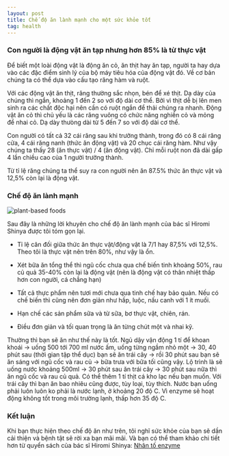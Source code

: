 ```yaml
---
layout: post
title: Chế độ ăn lành mạnh cho một sức khỏe tốt
tag: health
---
```


### Con người là động vật ăn tạp nhưng hơn 85% là từ thực vật



Để biết một loài động vật là động ăn cỏ, ăn thịt hay ăn tạp, người ta hay dựa vào các đặc điểm sinh lý của bộ máy tiêu hóa của động vật đó. Về cơ bản chúng ta có thể dựa vào cấu tạo răng hàm và ruột.

Với các động vật ăn thịt, răng thường sắc nhọn, bén để xé thịt. Dạ dày của chúng thì ngắn, khoảng 1 đến 2 so với độ dài cơ thể. Bởi vì thịt dễ bị lên men sinh ra các chất độc hại nên cần có ruột ngắn để thải chúng ra nhanh. Động vật ăn cỏ thì chủ yếu là các răng vuông có chức năng nghiền cỏ và mỏng để nhai cỏ. Dạ dày thưòng dài từ 5 đến 7 so với độ dài cơ thể.

Con người có tất cả 32 cái răng sau khi trưởng thành, trong đó có 8 cái răng cửa, 4 cái răng nanh (thức ăn động vật) và 20 chục cái răng hàm. Như vậy chúng ta thấy 28 (ăn thực vật) / 4 (ăn động vật). Chỉ mỗi ruột non đã dài gấp 4 lần chiều cao của 1 người trưởng thành.

Từ tỉ lệ răng chúng ta thể suy ra con người nên ăn 87.5% thức ăn thực vật và 12,5% còn lại là động vật.

### Chế độ ăn lành mạnh

![plant-based foods](https://c1.staticflickr.com/3/2571/33103817476_3b53ab2543_b.jpg "thức ăn thực vật")

Sau đây là những lời khuyên cho chế độ ăn lành mạnh của bác sĩ Hiromi Shinya được tôi tóm gọn lại.

* Tỉ lệ cân đối giữa thức ăn thực vật/động vật là 7/1 hay 87,5% với 12,5%. Theo tôi là thực vật nên trên 80%, như vậy là ổn.

* Xét bữa ăn tổng thể thì ngũ cốc chưa qua chế biến tinh khoảng 50%, rau củ quả 35-40% còn lại là động vật (nên là động vật có thân nhiệt thấp hơn con người, cá chẳng hạn)

* Tất cả thực phẩm nên tươi mới chưa qua tinh chế hay bảo quản. Nếu có chế biến thì cũng nên đơn giản như hấp, luộc, nấu canh với 1 ít muối.

* Hạn chế các sản phẩm sữa và từ sữa, bơ thực vật, chiên, rán.

* Điều đơn giản và tối quan trọng là ăn từng chút một và nhai kỹ.

Thường thì bạn sẽ ăn như thế này là tốt. Ngủ dậy vận động 1 tí để khoan khoái -> uống 500 tới 700 ml nước ấm, uống từng ngầm nhỏ một -> 30, 40 phút sau (thời gian tập thể dục) bạn sẽ ăn trái cây -> rồi 30 phút sau bạn sẽ ăn sáng với ngũ cốc và rau củ -> bữa trưa với bữa tối cũng vậy. Lộ trình là sẽ uống nước khoảng 500ml -> 30 phút sau ăn trái cây -> 30 phút sau nữa thì ăn ngũ cốc và rau củ quả. Có thể thêm 1 tí thịt cá kho lạc nếu bạn muốn. Với trái cây thì bạn ăn bao nhiêu cũng được, tùy loại, tùy thích.
Nước bạn uống phải luôn luôn ko phải là nước lạnh, ở khoảng 20 độ C. Vì enzyme sẽ hoạt động không tốt trong môi trường lạnh, thấp hơn 35 độ C.

### Kết luận

Khi bạn thực hiện theo chế độ ăn như trên, tôi nghĩ sức khỏe của bạn sẽ dần cải thiện và bệnh tật sẽ rời xa bạn mãi mãi. Và bạn có thể tham khảo chi tiết hơn từ quyển sách của bác sĩ Hiromi Shinya: [Nhân tố enzyme](https://tiki.vn/nhan-to-enzyme-p290549.html)
